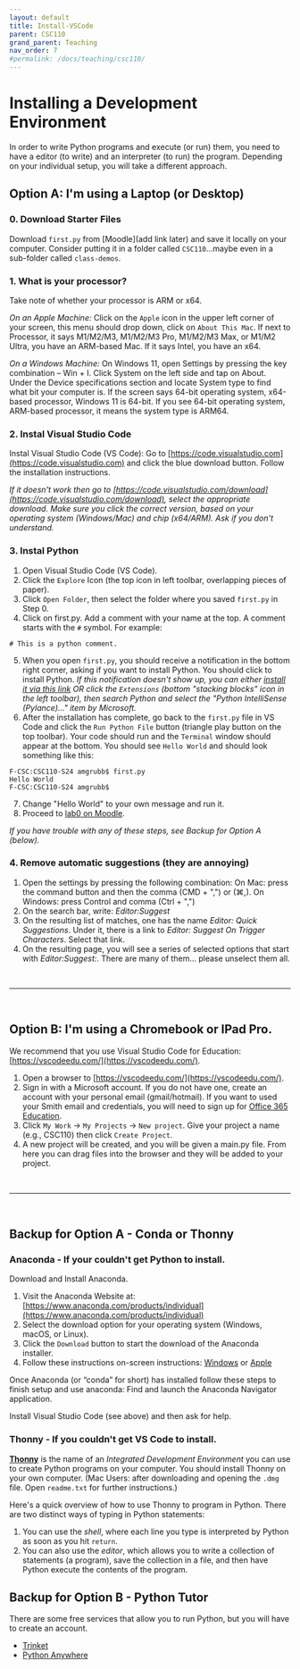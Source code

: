 ```yaml
---
layout: default
title: Install-VSCode
parent: CSC110
grand_parent: Teaching
nav_order: 7
#permalink: /docs/teaching/csc110/
---  
```


<!-- 
Setting up Pytest in VSCode
https://code.visualstudio.com/docs/python/testing
 -->

# Installing a Development Environment

In order to write Python programs and execute (or run) them, you need to have a editor (to write) and an interpreter (to run) the program. Depending on your individual setup, you will take a different approach.

## Option A: I'm using a Laptop (or Desktop)

### 0. Download Starter Files

Download `first.py` from [Moodle](add link later) and save it locally on your computer. Consider putting it in a folder called `CSC110`...maybe even in a sub-folder called `class-demos`.

### 1. What is your processor?
Take note of whether your processor is ARM or x64.

_On an Apple Machine:_
Click on the `Apple` icon in the upper left corner of your screen, this menu should drop down, click on `About This Mac`. If next to Processor, it says M1/M2/M3, M1/M2/M3 Pro, M1/M2/M3 Max, or M1/M2 Ultra, you have an ARM-based Mac. If it says Intel, you have an x64.

_On a Windows Machine:_
On Windows 11, open Settings by pressing the key combination – Win + I. Click System on the left side and tap on About. Under the Device specifications section and locate System type to find what bit your computer is. If the screen says 64-bit operating system, x64-based processor, Windows 11 is 64-bit. If you see 64-bit operating system, ARM-based processor, it means the system type is ARM64.

### 2. Instal Visual Studio Code

Instal Visual Studio Code (VS Code): Go to [https://code.visualstudio.com](https://code.visualstudio.com) and click the blue download button.
Follow the installation instructions.

_If it doesn't work then go to [https://code.visualstudio.com/download](https://code.visualstudio.com/download), select the appropriate download. 
Make sure you click the correct version, based on your operating system (Windows/Mac) and chip (x64/ARM). Ask if you don't understand._

### 3. Instal Python

1. Open Visual Studio Code (VS Code).
2. Click the `Explore` Icon (the top icon in left toolbar, overlapping pieces of paper).
3. Click `Open Folder`, then select the folder where you saved `first.py` in Step 0.
4. Click on first.py. Add a comment with your name at the top. A comment starts with the `#` symbol. For example:
```
# This is a python comment.
```
5. When you open `first.py`, you should receive a notification in the bottom right corner, asking if you want to install Python. You should click to install Python. _If this notification doesn't show up, you can either [install it via this link](https://marketplace.visualstudio.com/items?itemName=ms-python.python) OR click the `Extensions` (bottom "stacking blocks" icon in the left toolbar), then search Python and select the "Python IntelliSense (Pylance)..." item by Microsoft._
6. After the installation has complete, go back to the `first.py` file in VS Code and click the `Run Python File` button (triangle play button on the top toolbar). Your code should run and the `Terminal` window should appear at the bottom. You should see `Hello World` and should look something like this:
```
F-CSC:CSC110-S24 amgrubb$ first.py
Hello World
F-CSC:CSC110-S24 amgrubb$ 
```
7. Change "Hello World" to your own message and run it.
8. Proceed to [lab0 on Moodle](https://moodle.smith.edu/mod/assign/view.php?id=1146269).

_If you have trouble with any of these steps, see Backup for Option A (below)._

### 4. Remove automatic suggestions (they are annoying)

1. Open the settings by pressing the following combination: On Mac: press the command button and then the comma (CMD + ",")  or (⌘,). On Windows: press Control and comma (Ctrl + ",")
2. On the search bar, write: *Editor:Suggest*
3. On the resulting list of matches, one has the name *Editor: Quick Suggestions*. Under it, there is a link to *Editor: Suggest On Trigger Characters*. Select that link.
4. On the resulting page, you will see a series of selected options that start with *Editor:Suggest:*. There are many of them... please unselect them all. 




<br>

---

<br>

## Option B: I'm using a Chromebook or IPad Pro.

We recommend that you use Visual Studio Code for Education: [https://vscodeedu.com/](https://vscodeedu.com/).

1. Open a browser to [https://vscodeedu.com/](https://vscodeedu.com/).
2. Sign in with a Microsoft account. If you do not have one, create an account with your personal email (gmail/hotmail). If you want to used your Smith email and credentials, you will need to sign up for [Office 365 Education](https://www.microsoft.com/en-us/education/products/office).
3. Click `My Work` -> `My Projects` -> `New project`. Give your project a name (e.g., CSC110) then click `Create Project`.
4. A new project will be created, and you will be given a main.py file. From here you can drag files into the browser and they will be added to your project. 

<br>

---

<br>


##  Backup for Option A - Conda or Thonny

### Anaconda - If your couldn't get Python to install.

Download and Install Anaconda.

1. Visit the Anaconda Website at:  [https://www.anaconda.com/products/individual](https://www.anaconda.com/products/individual)
2. Select the download option for your operating system (Windows, macOS, or Linux). 
3. Click the `Download` button to start the download of the Anaconda installer.
4. Follow these instructions on-screen instructions: [Windows](https://docs.anaconda.com/free/anaconda/install/windows/) or [Apple](https://docs.anaconda.com/free/anaconda/install/mac-os/)

Once Anaconda (or “conda” for short) has installed follow these steps to finish setup and use anaconda: Find and launch the Anaconda Navigator application. 

Install Visual Studio Code (see above) and then ask for help.

### Thonny - If you couldn't get VS Code to install.

[**Thonny**](https://thonny.org) is the name of an _Integrated Development Environment_ you can use to create Python programs on your computer. You should install Thonny on your own computer. (Mac Users: after downloading and opening the `.dmg` file. Open `readme.txt` for further instructions.)

Here's a quick overview of how to use Thonny to program in Python. There are two distinct ways of typing in Python statements:

1. You can use the _shell_, where each line you type is
interpreted by Python as soon as you hit `return`. 
2. You can also use the _editor_, which allows you to write a
collection of statements (a program), save the collection in a file, and then
have Python execute the contents of the program. 

## Backup for Option B - Python Tutor

There are some free services that allow you to run Python, but you will have to create an account.

* [Trinket](https://trinket.io/) 
* [Python Anywhere](https://www.pythonanywhere.com/)
